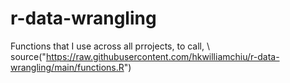 # r-data-wrangling
Functions that I use across all prrojects, to call, \\
source("https://raw.githubusercontent.com/hkwilliamchiu/r-data-wrangling/main/functions.R")

